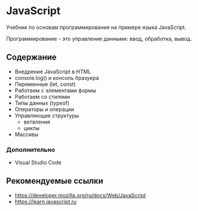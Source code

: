 # JavaScript
Учебник по основам программирования на примере языка JavaScript.

Программирование - это управление данными: ввод, обработка, вывод.

## Содержание
- Внедрение JavaScript в HTML
- console.log() и консоль бразуера
- Переменные (let, const)
- Работаем с элементами формы
- Работаем со стилями
- Типы данных (typeof)
- Операторы и операции
- Управляющие структуры
    - ветвления
    - циклы
- Массивы

### Дополнительно
- Visual Studio Code

## Рекомендуемые ссылки
- https://developer.mozilla.org/ru/docs/Web/JavaScript
- https://learn.javascript.ru
